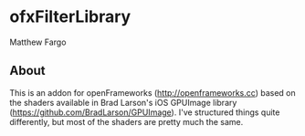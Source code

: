 # ofxFilterLibrary #

Matthew Fargo

## About ##

This is an addon for openFrameworks (http://openframeworks.cc) based on the shaders available in Brad Larson's iOS GPUImage library (https://github.com/BradLarson/GPUImage). I've structured things quite differently, but most of the shaders are pretty much the same.



